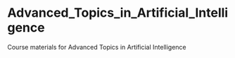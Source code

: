 # Advanced_Topics_in_Artificial_Intelligence
Course materials for Advanced Topics in Artificial Intelligence
